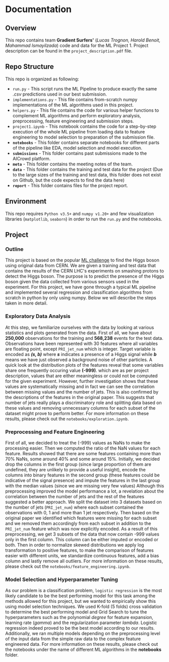 # Documentation

## Overview
This repo contains team **Gradient Surfers'** (*Lucas Trognon, Harold Benoit, Mahammad Ismayilzada*) code and data for the ML Project 1. Project description can be found in the `project_description.pdf` file.

## Repo Structure
This repo is organized as following:
* `run.py` - This script runs the ML Pipeline to produce exactly the same _.csv_ predictions used in our best submission.
* `implementations.py` - This file contains from-scratch numpy implementations of the ML algorithms used in this project.
* `helpers.py` - This file contains the code for various helper functions to complement ML algorithms and perform exploratory analysis, preprocessing, feature engineering and submission steps.
* `project1.ipynb` - This notebook contains the code for a step-by-step execution of the whole ML pipeline from loading data to feature engineering to model selection to preparation of the submission file.
* **`notebooks`** - This folder contains separate notebooks for different parts of the pipeline like EDA, model selection and model execution.
* **`submissions`** - This folder contains past submissions made to the AICrowd platform.
* **`meta`** - This folder contains the meeting notes of the team.
* **`data`** - This folder contains the training and test data for the project (Due to the large sizes of the training and test data, this folder does not exist on Github, but the code expects to find the data here)
* **`report`** - This folder contains files for the project report.

## Environment
This repo requires `Python v3.5+` and `numpy v1.20+` and few visualization libraries (`matplotlib`, `seaborn`) in order to run the `run.py` and the notebooks.

## Project

### Outline
This project is based on the popular [ML challenge](https://www.aicrowd.com/challenges/epfl-machine-learning-higgs) to find the Higgs boson using original data from CERN. We are given a training and test data that contains the results of the CERN LHC's experiments on smashing protons to detect the Higgs boson. The purpose is to predict the presence of the Higgs boson given the data collected from various sensors used in the experiment. For this project, we have gone through a typical ML pipeline and implemented several regression and classification algorithms from scratch in python by only using numpy. Below we will describe the steps taken in more detail.

### Exploratory Data Analysis
At this step, we familiarize ourselves with the data by looking at various statistics and plots generated from the data. First of all, we have about **250,000** observations for the training and **568,238** events for the test data. Observations have been represented with 30 features where all variables are floating point, except `PRI_jet_num` which is integer. Target variable is encoded as ***(s, b)*** where ***s*** indicates a presence of a Higgs signal while ***b*** means we have just observed a background noise of other particles. A quick look at the distribution plots of the features reveal that some variables share one frequently occuring value **(-999)**. which are as per project description, values that are either meaningless or could not be computed for the given experiment. However, further investigation shows that these values are systematically missing and in fact we can see the correlation between missing values and the number of jets. This is also confirmed by the descriptions of the features in the original paper. This suggests that number of jets really plays a discriminatory role and splitting data based on these values and removing unnecessary columns for each subset of the dataset might prove to perform better. For more information on these results, please check out the `notebooks/exploration.ipynb`. 

### Preprocessing and Feature Engineering
First of all, we decided to treat the (-999) values as NaNs to make the processing easier. Then we computed the ratio of the NaN values for each feature. Results showed that there are some features containing more than 70% NaNs, some around 40% and some around 15%. Initially, we decided drop the columns in the first group (since large proportion of them are undefined, they are unlikely to provide a useful insight), encode the columns into binary features in the second group (these features could be indicative of the signal presence) and impute the features in the last group with the median values (since we are missing very few values) Although this preprocessing improved the model performance a lot, a revelation about the correlation between the number of jets and the rest of the features suggested a better approach. We split the dataset into 3 datasets based on the number of jets (`PRI_jet_num`) where each subset contained the observations with 0, 1 and more than 1 jet respectively. Then based on the original paper we identified which features were missing for each subset and we removed them accordingly from each subset in addition to the `PRI_jet_num` feature which was now explicitly encoded. As a result of this preprocessing, we get 3 subsets of the data that now contain -999 values only in the first column. This column can be either imputed or encoded or both. Then in order to normalize skewed distributions we apply log transformation to positive features, to make the comparison of features easier with different units, we standardize continuous features, add a bias column and lastly remove all outliers. For more information on these results, please check out the `notebooks/feature_engineering.ipynb`.

### Model Selection and Hyperparameter Tuning
As our problem is a classification problem, `logistic regression` is the most likely candidate to be the best performing model for this task among the methods allowed for this project, but we wanted to empirically show this using model selection techniques. We used K-fold (5 folds) cross validation to determine the best performing model and Grid Search to tune the hyperparameters such as the polynomial *degree* for feature expansion, learning rate (*gamma*) and the regularization parameter *lambda*. Logistic regression indeed proved to be the best model according to our results. Additionally, we ran multiple models depending on the preprocessing level of the input data from the simple raw data to the complex feature engineered data. For more information on these results, please check out the notebooks under the name of different ML algorithms in the **notebooks** folder.

